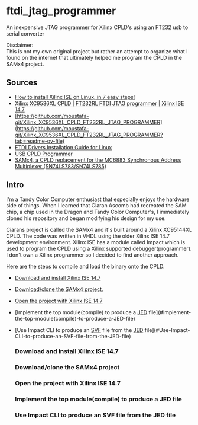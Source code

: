# ftdi_jtag_programmer
An inexpensive JTAG programmer for Xilinx CPLD's using an FT232 usb to serial converter

Disclaimer:<br>
This is not my own original project but rather an attempt to organize what I found on the internet that ultimately helped me program the CPLD in the SAMx4 project.



## Sources
- [How to install Xilinx ISE on Linux, in 7 easy steps!](https://youtu.be/yzEIQLQZYpk?si=v6nmZXc6_NBRsofR)
- [Xilinx XC9536XL CPLD | FT232RL FTDI JTAG programmer | Xilinx ISE 14.7](https://youtu.be/UACzPj62klc?si=p1kzB3-zuSgdYw8j)
- [https://github.com/moustafa-git/Xilinx_XC9536XL_CPLD_FT232RL_JTAG_PROGRAMMER](https://github.com/moustafa-git/Xilinx_XC9536XL_CPLD_FT232RL_JTAG_PROGRAMMER?tab=readme-ov-file)
- [FTDI Drivers Installation Guide for Linux](https://ftdichip.com/Support/Documents/AppNotes/AN_220_FTDI_Drivers_Installation_Guide_for_Linux.pdf)
- [USB CPLD Programmer](https://tulip-house.ddo.jp/digital/PROG_CPLD/index.html)
- [SAMx4, a CPLD replacement for the MC6883 Synchronous Address Multiplexer (SN74LS783/SN74LS785)](https://www.6809.org.uk/dragon/samx4/)


## Intro
I'm a Tandy Color Computer enthusiast that especially enjoys the hardware side of things. 
When I learned that Ciaran Ascomb had recreated the SAM chip, a chip used in the Dragon and Tandy Color Computer's,
I immediately cloned his repository and began modifying his design for my use.

Ciarans project is called the SAMx4 and it's built around a Xilinx XC95144XL CPLD. The code was written in VHDL using the older Xilinx ISE 14.7 development environment.
Xilinx ISE has a module called Impact which is used to  program the CPLD using a Xilinx supported debugger(programmer). I don't own a Xilinx programmer so I decided to find another approach.

Here are the steps to compile and load the binary onto the CPLD.
- [Download and install Xilinx ISE 14.7](#Download-and-install-Xilinx-ISE-14.7)
- [Download/clone the SAMx4 project.](#Download/clone-the-SAMx4-project)
- [Open the project with Xilinx ISE 14.7](#Open-the-project-with-Xilinx-ISE-14.7)
- [Implement the top module(compile) to produce a [JED](https://fileinfo.com/extension/jed) file](#Implement-the-top-module(compile)-to-produce-a-JED-file)
- [Use Impact CLI to produce an [SVF](https://en.wikipedia.org/wiki/Serial_Vector_Format) file from the [JED](https://fileinfo.com/extension/jed) file](#Use-Impact-CLI-to-produce-an-SVF-file-from-the-JED-file)

  ### Download and install Xilinx ISE 14.7
  ### Download/clone the SAMx4 project
  ### Open the project with Xilinx ISE 14.7
  ### Implement the top module(compile) to produce a JED file
  ### Use Impact CLI to produce an SVF file from the JED file

